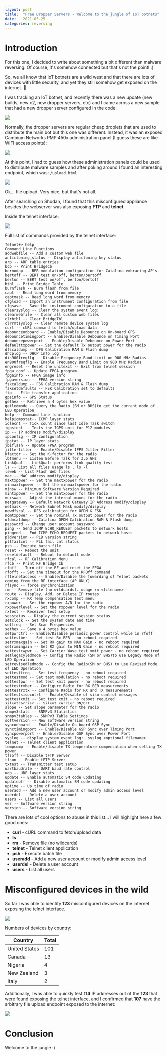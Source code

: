 ```yaml
---
layout: post
title:  "Free Dropper Servers - Welcome to the jungle of IoT botnets"
date:   2021-05-25
categories: reversing
---
```


# Introduction

For this one, I decided to write about something a bit different than malware reversing. Of course, it's somehow connected but that's not the point! :)

So, we all know that IoT botnets are a wild west and that there are lots of devices with little security, and yet they still somehow get exposed on the internet. 🤷

I was tracking an IoT botnet, and recently there was a new update (new builds, new c2, new dropper servers, etc) and I came across a new sample that had a new dropper server configured in the code:

![ ](/assets/images/free_dropper_servers_welcome_to_the_jungle_of_iot_botnets/image-20210525154008046.png)

Normally, the dropper servers are regular cheap droplets that are used to distribute the main bot but this one was different. Instead, it was an exposed Cambium Networks PMP 450x administration panel (I guess these are like WIFI access points):

![ ](/assets/images/free_dropper_servers_welcome_to_the_jungle_of_iot_botnets/image-20210525154838556.png)

At this point, I had to guess how these administration panels could be used to distribute malware samples and after poking around I found an interesting endpoint, which was: `/upload.html`

![ ](/assets/images/free_dropper_servers_welcome_to_the_jungle_of_iot_botnets/image-20210525155229469.png)

Ok... file upload. Very nice, but that's not all.

After searching on Shodan, I found that this misconfigured appliance besides the webserver was also exposing **FTP** and **telnet**.

Inside the telnet interface:

![ ](/assets/images/free_dropper_servers_welcome_to_the_jungle_of_iot_botnets/inside_telnet.png)

Full list of commands provided by the telnet interface:

```
Telnet+> help
Command Line Functions
addwebfile -- Add a custom web file
anticloning_status -- Display anticloning key status
arp -- ARP table entries
bcb -- Print BridgeCb
bermodap -- BER modulation configuration for Catalina embracing AP's
bertoff -- BERT test on/off, berton/bertoff
berton -- BERT test on/off, berton/bertoff
btbl -- Print Bridge Table
burnflash -- Burn flash from file
capt -- Read long word from memory
captmask -- Read long word from memory
cfgload -- Import an instrument configuration from file
cfgsave -- Save the instrument configuration to a file
clearsyslog -- Clear the system event log:
clearwebfile -- Clear all custom web files
clrbtbl -- Clear BridgeTbl
clrrmtsyslog -- Clear remote device system log
curl -- cURL command to fetch/upload data
debounceonboard -- Enable/Disable Debounce on On-board GPS
debouncetimingport -- Enable/Disable Debounce on Timing Port
debouncepowerport -- Enable/Disable Debounce on Power Port
defaulttxpower -- Set the default Tx output power for the radio
dfscaldump -- DFS Calibration RAM & Flash dump
dhcplog -- DHCP info log
dis900freqflg -- Disable Frequency Band Limit on 900 MHz Radios
en900freqflg -- Enable Frequency Band Limit on 900 MHz Radios
engreset -- Reset the unitexit -- Exit from telnet session
fpga_conf -- Update FPGA program
fpgainfo -- FPGA image info
fpgaversion -- FPGA version string
fskcaldump -- FSK Calibration RAM & Flash dump
fsksetdefaults -- FSK Calibration set to defaults
ftp -- File transfer application
gpsinfo -- GPS Status
gethex -- Retrieve a 4 bytes hex value
getledmode -- Query the Radio (SM or BHS)to get the current mode of LED Operation
help -- Command line function 
helpicmpstat-- ICMP layer stats
idlecnt -- Tick count since last Idle Task switch
igpstest -- Tests the IGPS unit for P12 modules
ip -- IP address modify/display
ipconfig -- IP configuration
ipstat -- IP layer stats
jbiflash -- Update FPGA program
jitterfilter -- Enable/Disable 1PPS Jitter Filter
kfactor -- Set the K-factor for the radio
lbtmenu -- Listen Before Talk for 3.6 GHz
LinkQual -- LinkQual: performs link quality test
ls -- List all files usage ls , ls -l
lsweb -- List Flash Web files
mac -- MAC address modify/display
maxtxpower -- Set the maxtxpower for the radio
minmaxtxpower -- Set the minmaxtxpower for the radio
minsw -- Minimum Software Version Required
mintxpower -- Set the mintxpower for the radio
muxswap -- Adjust the internal muxes for the radio
netgateway -- Default Network Gateway IP Address modify/display
netmask -- Network Subnet Mask modify/display
newdfscal -- DFS calibration for OFDM & FSK
nomtxpower -- Set the nominal Tx output power for the radio
ofdmcaldump -- Catalina OFDM Calibration RAM & Flash dump
password -- Change user account password
ping -- Send ICMP ECHO_REQUEST packets to network hosts
pingend -- End ICMP ECHO_REQUEST packets to network hosts
pldversion -- PLD version string
pllfailcnt -- PLL fail cnt status
psh -- Execute batch file
reset -- Reboot the unit
resetdefault -- Reboot to default mode
rfcal -- RF Calibration Menu
rfcb -- Print RF Bridge Cb
rfoff -- Turn off the RF and reset the FPGA
rfofft -- Set the timeout for the RFOff command
rftelnetaccess -- Enable/Disable the fowarding of Telnet packets coming from the RF interface (AP ONLY)
rfsync -- force synchronization
rm -- Remove file (no wildcards). usage rm <filename>
route -- Display, Add, or Delete IP routes
rxcomp -- RX Temp compensation test menu
rxpower -- Set the rxpower A/D for the radio
rxpowerlevel -- Set the rxpower level for the radio
rxtest -- Receiver test setup
sesstatus -- Display the current session status
setclock -- Set the system date and time
setfreq -- Set Scan Frequencies
sethex -- Save a 4 bytes hex value
setpwrctrl -- Enable/Disable periodic power control while in rfoff
settestber -- Set test Rx BER - no reboot required
setrxmaxgain -- Set RX gain to MAX Gain - no reboot required
setrxmingain -- Set RX gain to MIN Gain - no reboot required
settestcwpwr -- Set Carrier Wave test xmit power - no reboot required
setlegacyledmode -- Config the Radio (SM or BHS)to use Legacy Mode of LED Operation
setrevisedledmode -- Config the Radio(SM or BHS) to use Revised Mode of LED Operation
settestfreq -- Set test frequency - no reboot required
settestmod -- Set test modulation - no reboot required
settestpwr -- Set test xmit power - no reboot required
settestrxber -- Configure Radio for RX BER measurements
settestrxtx -- Configure Radio for RX and TX measurements
settestsisocntrl -- Enable/Disable of siso control messages
settestxmit -- Set test xmit - no reboot required
silentcarrier -- Silent carrier ON/OFF
slope -- Set slope parameter for the radio
snmpv3stats -- SNMPv3 Statistics
snmpv3tables -- SNMPv3 Table Settings
softversion -- New software version string
synconboard -- Enable/Disable On-board GSP Sync
synctimingport -- Enable/Disable GSP Sync over Timing Port
syncpowerport -- Enable/Disable GSP Sync over Power Port
syslog -- display system event log:  syslog <optional filename>
telnet -- Telnet client application
tempcomp -- Enable/disable TX temperature compensation when setting TX power
tfsoff -- Disable tFTP Server
tfson -- Enable tFTP Server
txtest -- Transmitter test setup
uartbaudrate -- UART baud rate control
udp -- UDP layer stats
update -- Enable automatic SM code updating
updateoff -- Disable automatic SM code updating
uptime -- Up time of radio
useradd -- Add a new user account or modify admin access level
userdel -- Delete a user account
users -- List all users
ver -- Software version string
version -- Software version string
```

There are lots of cool options to abuse in this list... I will highlight here a few good ones:

- **curl** - cURL command to fetch/upload data
- **ls**
- **rm** - Remove file (no wildcards)
- **telnet** - Telnet client application
- **psh** - Execute batch file
- **useradd** - Add a new user account or modify admin access level
- **userdel** - Delete a user account
- **users** - List all users

# Misconfigured devices in the wild 

So far I was able to identify **123** misconfigured devices on the internet exposing the telnet interface.

![ ](/assets/images/free_dropper_servers_welcome_to_the_jungle_of_iot_botnets/image-20210525165418226.png)

Numbers of devices by country:

| Country       | Total |
| ------------- | ----- |
| United States | 101   |
| Canada        | 13    |
| Nigeria       | 4     |
| New Zealand   | 3     |
| Italy         | 2     |

Additionally, I was able to quickly test **114** IP addresses out of the **123** that were found exposing the telnet interface, and I confirmed that **107** have the arbitrary file upload endpoint exposed to the internet:

![ ](/assets/images/free_dropper_servers_welcome_to_the_jungle_of_iot_botnets/image-20210525172034179.png)

# Conclusion

Welcome to the jungle :)
